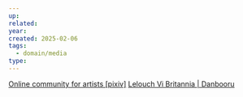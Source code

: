 ```yaml
---
up: 
related: 
year: 
created: 2025-02-06
tags:
  - domain/media
type:
---
```



[Online community for artists \[pixiv\]](https://www.pixiv.net/en/)
[Lelouch Vi Britannia \| Danbooru](https://danbooru.donmai.us/posts?page=7&tags=Lelouch)